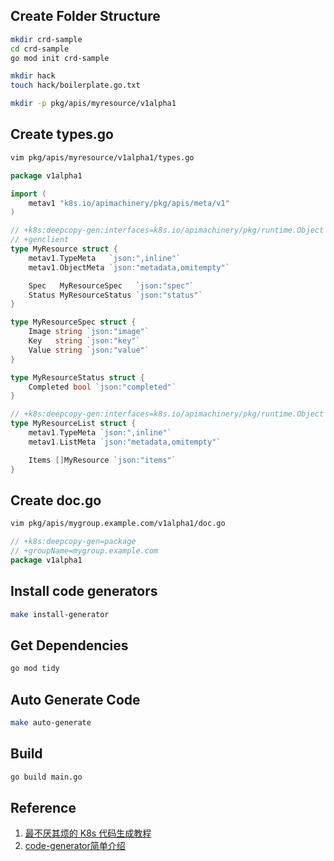 
## Create Folder Structure

```bash
mkdir crd-sample
cd crd-sample
go mod init crd-sample

mkdir hack
touch hack/boilerplate.go.txt

mkdir -p pkg/apis/myresource/v1alpha1
```

## Create types.go

```bash
vim pkg/apis/myresource/v1alpha1/types.go
```

```go
package v1alpha1

import (
	metav1 "k8s.io/apimachinery/pkg/apis/meta/v1"
)

// +k8s:deepcopy-gen:interfaces=k8s.io/apimachinery/pkg/runtime.Object
// +genclient
type MyResource struct {
	metav1.TypeMeta   `json:",inline"`
	metav1.ObjectMeta `json:"metadata,omitempty"`

	Spec   MyResourceSpec   `json:"spec"`
	Status MyResourceStatus `json:"status"`
}

type MyResourceSpec struct {
	Image string `json:"image"`
	Key   string `json:"key"`
	Value string `json:"value"`
}

type MyResourceStatus struct {
	Completed bool `json:"completed"`
}

// +k8s:deepcopy-gen:interfaces=k8s.io/apimachinery/pkg/runtime.Object
type MyResourceList struct {
	metav1.TypeMeta `json:",inline"`
	metav1.ListMeta `json:"metadata,omitempty"`

	Items []MyResource `json:"items"`
}
```

## Create doc.go

```bash
vim pkg/apis/mygroup.example.com/v1alpha1/doc.go
```

```go
// +k8s:deepcopy-gen=package
// +groupName=mygroup.example.com
package v1alpha1
```


## Install code generators

```bash
make install-generator
```


## Get Dependencies

```bash
go mod tidy
```

## Auto Generate Code

```bash
make auto-generate
```

## Build

```bash
go build main.go
```


## Reference
1. [最不厌其烦的 K8s 代码生成教程](https://www.zeng.dev/post/2023-k8s-api-codegen/)
2. [code-generator简单介绍](https://juejin.cn/post/7096484178128011277)